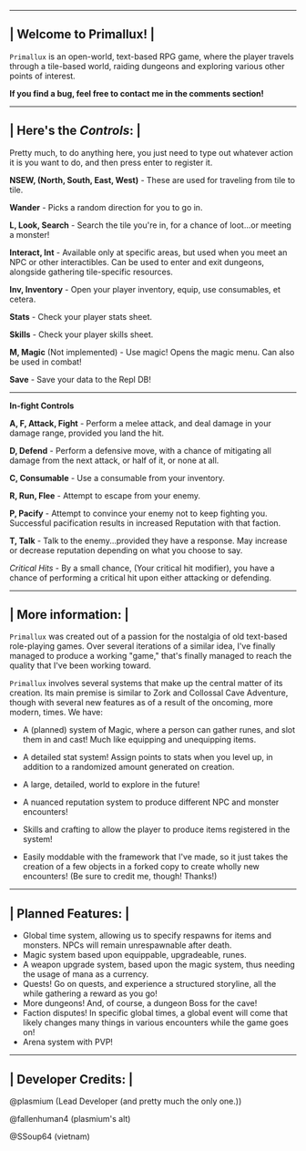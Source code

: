 -------------------------
| Welcome to Primallux! |
-------------------------

`Primallux` is an open-world, text-based RPG game, where the player travels through a tile-based world, raiding dungeons and exploring various other points of interest.

__If you find a bug, feel free to contact me in the comments section!__

-------------------------
| Here's the _Controls_: |
-------------------------
Pretty much, to do anything here, you just need to type out whatever action it is you want to do, and then press enter to register it. 

**NSEW, (North, South, East, West)** - These are used for traveling from tile to tile.

**Wander** - Picks a random direction for you to go in.

**L, Look, Search** - Search the tile you're in, for a chance of loot...or meeting a monster!

**Interact, Int** - Available only at specific areas, but used when you meet an NPC or other interactibles. Can be used to enter and exit dungeons, alongside gathering tile-specific resources.

**Inv, Inventory** - Open your player inventory, equip, use consumables, et cetera.

**Stats** - Check your player stats sheet.

**Skills** - Check your player skills sheet.

**M, Magic** (Not implemented) - Use magic! Opens the magic menu. Can also be used in combat! 

**Save** - Save your data to the Repl DB!


------------------------
__In-fight Controls__ 

**A, F, Attack, Fight** - Perform a melee attack, and deal damage in your damage range, provided you land the hit.

**D, Defend** - Perform a defensive move, with a chance of mitigating all damage from the next attack, or half of it, or none at all.

**C, Consumable** - Use a consumable from your inventory.

**R, Run, Flee** - Attempt to escape from your enemy.

**P, Pacify** - Attempt to convince your enemy not to keep fighting you. Successful pacification results in increased Reputation with that faction.

**T, Talk** - Talk to the enemy...provided they have a response. May increase or decrease reputation depending on what you choose to say.

*Critical Hits* - By a small chance, (Your critical hit modifier), you have a chance of performing a critical hit upon either attacking or defending.


-------------------------
| More information: |
-------------------------

`Primallux` was created out of a passion for the nostalgia of old text-based role-playing games. Over several iterations of a similar idea, I've finally managed to produce a working "game," that's finally managed to reach the quality that I've been working toward. 

`Primallux` involves several systems that make up the central matter of its creation. Its main premise is similar to Zork and Collossal Cave Adventure, though with several new features as of a result of the oncoming, more modern, times.
We have: 
- A (planned) system of Magic, where a person can gather runes, and slot them in and cast! Much like equipping and unequipping items.

- A detailed stat system! Assign points to stats when you level up, in addition to a randomized amount generated on creation.

- A large, detailed, world to explore in the future!

- A nuanced reputation system to produce different NPC and monster encounters!

- Skills and crafting to allow the player to produce items registered in the system!
  
- Easily moddable with the framework that I've made, so it just takes the creation of a few objects in a forked copy to create wholly new encounters! (Be sure to credit me, though! Thanks!)


-------------------------
| Planned Features: |
-------------------------

- Global time system, allowing us to specify respawns for items and monsters. NPCs will remain unrespawnable after death.
- Magic system based upon equippable, upgradeable, runes.
- A weapon upgrade system, based upon the magic system, thus needing the usage of mana as a currency.
- Quests! Go on quests, and experience a structured storyline, all the while gathering a reward as you go!
- More dungeons! And, of course, a dungeon Boss for the cave!
- Faction disputes! In specific global times, a global event will come that likely changes many things in various encounters while the game goes on!
- Arena system with PVP!


-------------------------
| Developer Credits: |
-------------------------
@plasmium (Lead Developer (and pretty much the only one.))

@fallenhuman4 (plasmium's alt)

@SSoup64 (vietnam)